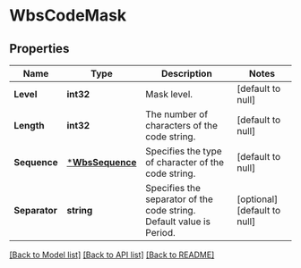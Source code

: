 # WbsCodeMask

## Properties
Name | Type | Description | Notes
------------ | ------------- | ------------- | -------------
**Level** | **int32** | Mask level. | [default to null]
**Length** | **int32** | The number of characters of the code string. | [default to null]
**Sequence** | [***WbsSequence**](WBSSequence.md) | Specifies  the type of character of the code string. | [default to null]
**Separator** | **string** | Specifies the separator of the code string. Default value is Period. | [optional] [default to null]

[[Back to Model list]](../README.md#documentation-for-models) [[Back to API list]](../README.md#documentation-for-api-endpoints) [[Back to README]](../README.md)


